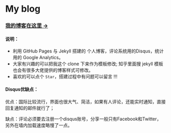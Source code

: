 # My blog

### [我的博客在这里 &rarr;](http://uniquezhangqi.top) 

#### 说明：

- 利用 GitHub Pages 与 Jekyll 搭建的 个人博客，评论系统用的Disqus，统计用的 Google Analytics。
- 大家有兴趣的可以把我这个 clone 下来作为模板修改; 知乎里面搜 jekyll 模板也会有很多大佬提供的博客样式可修改。
- 喜欢的可以点个 `Star`，搭建过程中有问题可以留言 !!!
    
 
#### Disqus优缺点：

优点：国际比较流行，界面也很大气、简洁，如果有人评论，还能实时通知，直接回复通知的邮件就行了；

缺点：评论必须要去注册一个disqus账号，分享一般只有Facebook和Twitter，另外在墙内加载速度略慢了一点。